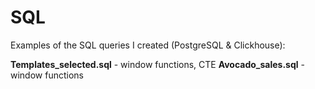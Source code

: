 # SQL
Examples of the SQL queries I created (PostgreSQL &amp; Clickhouse):

**Templates_selected.sql** - window functions, CTE
**Avocado_sales.sql** - window functions
